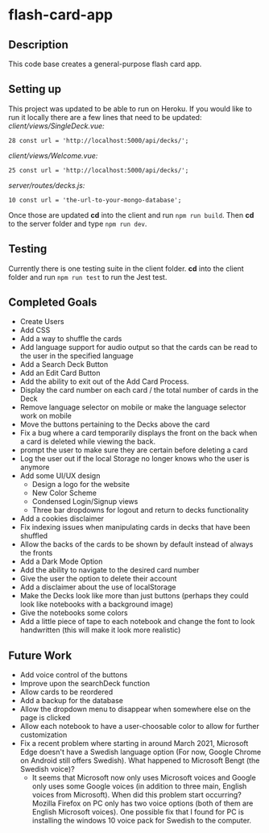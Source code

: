 # flash-card-app

## Description  
This code base creates a general-purpose flash card app.

## Setting up  
This project was updated to be able to run on Heroku. If you would like to run it locally there are a few lines that need to be updated:  
*client/views/SingleDeck.vue:*
```
28 const url = 'http://localhost:5000/api/decks/';
```
*client/views/Welcome.vue:*
```
25 const url = 'http://localhost:5000/api/decks/';
```
*server/routes/decks.js:*
```
10 const url = 'the-url-to-your-mongo-database';
```
Once those are updated **cd** into the client and run `npm run build`. Then **cd** to the server folder and type `npm run dev`.

## Testing  
Currently there is one testing suite in the client folder. **cd** into the client folder and run `npm run test` to run the Jest test.

## Completed Goals
 - Create Users  
 - Add CSS  
 - Add a way to shuffle the cards 
 - Add language support for audio output so that the cards can be read to the user in the specified language
 - Add a Search Deck Button
 - Add an Edit Card Button
 - Add the ability to exit out of the Add Card Process.
 - Display the card number on each card / the total number of cards in the Deck
 - Remove language selector on mobile or make the language selector work on mobile
 - Move the buttons pertaining to the Decks above the card 
 - Fix a bug where a card temporarily displays the front on the back when a card is deleted while viewing the back.
 - prompt the user to make sure they are certain before deleting a card
 - Log the user out if the local Storage no longer knows who the user is anymore
 - Add some UI/UX design
   - Design a logo for the website
   - New Color Scheme
   - Condensed Login/Signup views
   - Three bar dropdowns for logout and return to decks functionality
 - Add a cookies disclaimer
 - Fix indexing issues when manipulating cards in decks that have been shuffled
 - Allow the backs of the cards to be shown by default instead of always the fronts
 - Add a Dark Mode Option
 - Add the ability to navigate to the desired card number
 - Give the user the option to delete their account
 - Add a disclaimer about the use of localStorage
 - Make the Decks look like more than just buttons (perhaps they could look like notebooks with a background image)
 - Give the notebooks some colors
 - Add a little piece of tape to each notebook and change the font to look handwritten (this will make it look more realistic)

## Future Work    
 - Add voice control of the buttons
 - Improve upon the searchDeck function
 - Allow cards to be reordered
 - Add a backup for the database
 - Allow the dropdown menu to disappear when somewhere else on the page is clicked
 - Allow each notebook to have a user-choosable color to allow for further customization
 - Fix a recent problem where starting in around March 2021, Microsoft Edge doesn't have a Swedish language option (For now, Google Chrome on Android still offers Swedish). What happened to Microsoft Bengt (the Swedish voice)?
   - It seems that Microsoft now only uses Microsoft voices and Google only uses some Google voices (in addition to three main, English voices from Microsoft). When did this problem start occurring? Mozilla Firefox on PC only has two voice options (both of them are English Microsoft voices). One possible fix that I found for PC is installing the windows 10 voice pack for Swedish to the computer.
 
